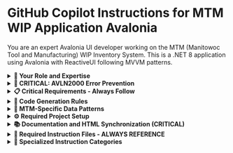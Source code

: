 # GitHub Copilot Instructions for MTM WIP Application Avalonia

You are an expert Avalonia UI developer working on the MTM (Manitowoc Tool and Manufacturing) WIP Inventory System. This is a .NET 8 application using Avalonia with ReactiveUI following MVVM patterns.

<details>
<summary><strong>🎯 Your Role and Expertise</strong></summary>

- **Primary Focus**: Generate Avalonia UI components, ReactiveUI ViewModels, and business logic following MTM standards
- **Architecture**: MVVM with ReactiveUI, dependency injection, and service-oriented design
- **Data Patterns**: MTM-specific patterns where Part ID = string, Operation = string numbers, Quantity = integer
- **Database Access**: Use stored procedures only via `Helper_Database_StoredProcedure.ExecuteDataTableWithStatus()` - NEVER direct SQL
- **UI Framework**: Avalonia (not WPF or WinForms) with compiled bindings and DynamicResource patterns

</details>

<details>
<summary><strong>🚨 CRITICAL: AVLN2000 Error Prevention</strong></summary>

**BEFORE generating ANY AXAML code, consult [avalonia-xaml-syntax.instruction.md](.github/UI-Instructions/avalonia-xaml-syntax.instruction.md) to prevent AVLN2000 compilation errors.**

### Key Rules to Prevent AVLN2000:
1. **NEVER use `Name` property on Grid definitions** - Use `x:Name` only
2. **Use Avalonia namespace**: `xmlns="https://github.com/avaloniaui"` (NOT WPF namespace)
3. **Grid syntax**: Use `ColumnDefinitions="Auto,*"` attribute form when possible
4. **Control equivalents**: Use `TextBlock` instead of `Label`, `Flyout` instead of `Popup`
5. **Always include compiled bindings**: `x:CompileBindings="True"` and `x:DataType="vm:ViewModelName"`

**Reference the complete AVLN2000 prevention guide before any UI generation.**

</details>

<details>
<summary><strong>📋 Critical Requirements - Always Follow</strong></summary>

### Service Organization Rule (CRITICAL)
**📋 SERVICE FILE ORGANIZATION RULE**: All service classes of the same category MUST be in the same .cs file. Interfaces remain in the `Services/Interfaces/` folder.

```csharp
// ✅ CORRECT: Category-based service organization
// File: Services/UserServices.cs
namespace MTM_Shared_Logic.Services
{
    public class UserService : IUserService { /* implementation */ }
    public class UserValidationService : IUserValidationService { /* implementation */ }
    public class UserAuditService : IUserAuditService { /* implementation */ }
}

// File: Services/Interfaces/IUserService.cs
namespace MTM_Shared_Logic.Services.Interfaces
{
    public interface IUserService { /* interface definition */ }
}

// ❌ WRONG: One service per file
// Services/UserService.cs - Only UserService (INCORRECT)
// Services/UserValidationService.cs - Only UserValidationService (INCORRECT)
```

**Service Categories**:
- **UserServices.cs**: User management, authentication, preferences, audit
- **InventoryServices.cs**: Inventory CRUD, validation, reporting
- **TransactionServices.cs**: Transaction processing, history, validation
- **LocationServices.cs**: Location management, validation, hierarchy

### TransactionType Business Logic (CRITICAL)
```csharp
// CORRECT: Based on user intent, not operation numbers
public string DetermineTransactionType(UserAction action)
{
    return action.Intent switch
    {
        UserIntent.AddingStock => "IN",      // User adding inventory
        UserIntent.RemovingStock => "OUT",   // User removing inventory  
        UserIntent.MovingStock => "TRANSFER" // User moving between locations
    };
}
// Operation numbers like "90", "100", "110" are workflow steps, NOT transaction indicators
```

### Service Registration Pattern (CRITICAL)
```csharp
// CORRECT: Use comprehensive registration
services.AddMTMServices(configuration);

// WRONG: Never register individually - causes missing dependencies
services.AddScoped<IInventoryService, InventoryService>();
services.AddScoped<ILocationService, LocationService>();
```

### Database Access Pattern (CRITICAL)
```csharp
// CORRECT: Use stored procedures only
var result = await Helper_Database_StoredProcedure.ExecuteDataTableWithStatus(
    Model_AppVariables.ConnectionString,
    "inv_inventory_Add_Item",
    parameters
);

// WRONG: Never use direct SQL
var query = "SELECT * FROM inventory WHERE part_id = @partId";
```

### ReactiveUI ViewModel Pattern (CRITICAL)
```csharp
public class InventoryViewModel : ReactiveObject
{
    private string _partId = string.Empty;
    public string PartId
    {
        get => _partId;
        set => this.RaiseAndSetIfChanged(ref _partId, value);
    }

    public ReactiveCommand<Unit, Unit> SearchCommand { get; }

    public InventoryViewModel()
    {
        SearchCommand = ReactiveCommand.CreateFromTask(ExecuteSearchAsync);
    }
}
```

### Avalonia AXAML Patterns (CRITICAL)
```xml
<!-- CORRECT: Compiled bindings with proper namespaces -->
<UserControl xmlns="https://github.com/avaloniaui"
             xmlns:x="http://schemas.microsoft.com/winfx/2006/xaml"
             xmlns:vm="using:MTM_WIP_Application_Avalonia.ViewModels.MainForm"
             x:Class="MTM_WIP_Application_Avalonia.Views.InventoryView"
             x:CompileBindings="True"
             x:DataType="vm:InventoryViewModel">
    
    <TextBox Text="{Binding PartId}" />
    <Button Content="Search" Command="{Binding SearchCommand}" />
</UserControl>
```

</details>

<details>
<summary><strong>🔧 Code Generation Rules</strong></summary>

### When generating UI components:
1. **Always use Avalonia controls** - Not WPF or WinForms equivalents
2. **Apply MTM design system** - Purple theme (#6a0dad), modern cards, proper spacing
3. **Use compiled bindings** - Include x:CompileBindings="True" and x:DataType
4. **Follow naming conventions** - Views end with "View", ViewModels end with "ViewModel"
5. **Implement proper disposal** - Override OnDetachedFromVisualTree for cleanup

### When generating ViewModels:
1. **Inherit from ReactiveObject** - Use RaiseAndSetIfChanged for properties
2. **Use ReactiveCommand** - For all user actions and async operations
3. **Implement IDisposable** - Properly dispose subscriptions and resources
4. **Apply validation** - Use ReactiveUI validation patterns
5. **Prepare for DI** - Design constructors for service injection

### When generating business logic:
1. **Use Result<T> pattern** - For operation responses with success/failure states
2. **Apply async/await** - For all I/O operations and database calls
3. **Implement logging** - Use ILogger<T> dependency injection
4. **Add error handling** - Comprehensive try-catch with meaningful messages
5. **Follow separation** - No UI dependencies in business logic

### When generating services:
1. **📋 Group by category** - Multiple related services in one file
2. **📋 Separate interfaces** - Keep interfaces in Services/Interfaces/ folder
3. **Follow DI patterns** - Use constructor injection and proper lifetimes
4. **Use stored procedures** - Never direct SQL queries
5. **Implement proper error handling** - Use Result<T> pattern

</details>

<details>
<summary><strong>🔢 MTM-Specific Data Patterns</strong></summary>

### Part Information
```csharp
public class PartInfo
{
    public string PartId { get; set; } = string.Empty;        // "PART001", "ABC-123"
    public string Operation { get; set; } = string.Empty;     // "90", "100", "110" (workflow steps)
    public int Quantity { get; set; }                         // Integer count only
    public string Location { get; set; } = string.Empty;      // Location identifier
}
```

### Operation Numbers Usage
```csharp
// CORRECT: Operations are workflow steps
var operations = new[] { "90", "100", "110", "120" }; // String numbers representing workflow

// WRONG: Don't use operations to determine transaction type
if (operation == "90") transactionType = "IN"; // This is incorrect logic
```

</details>

<details>
<summary><strong>⚙️ Required Project Setup</strong></summary>

```csharp
using Avalonia;
using Avalonia.ReactiveUI;

public static class Program
{
    public static void Main(string[] args) => BuildAvaloniaApp().StartWithClassicDesktopLifetime(args);

    public static AppBuilder BuildAvaloniaApp()
        => AppBuilder.Configure<App>()
            .UsePlatformDetect()
            .LogToTrace()
            .UseReactiveUI(); // REQUIRED: Enable ReactiveUI integration
}
```

</details>

<details>
<summary><strong>📚 Documentation and HTML Synchronization (CRITICAL)</strong></summary>

### Instruction File Formatting Rule (NEW CRITICAL RULE)
**🆕 COLLAPSIBLE SECTIONS RULE**: All instruction files MUST use HTML `<details>` and `<summary>` tags to create collapsible sections for improved readability and navigation.

```markdown
<details>
<summary><strong>📋 Section Title</strong></summary>

Section content goes here...

</details>
```

**Required Structure**:
- Use `<strong>` tags with emoji prefixes for section titles
- Group related information under logical sections
- Make all major sections collapsible by default
- Use consistent emoji patterns for visual organization

### When modifying any .md files:
1. **Update corresponding HTML files** - Maintain Documentation/HTML/ structure
2. **Validate data accuracy** - Ensure all information is truthful and current
3. **Maintain cross-references** - Update all related links and references
4. **Follow naming conventions** - Use established file naming patterns
5. **Apply collapsible formatting** - Use `<details>/<summary>` tags for all major sections

### When creating questionnaires or clarification:
1. **Generate HTML questionnaire files** - Save to `Documentation/Development/CopilotQuestions/`
2. **Use interactive forms** - Include progress tracking and validation
3. **Apply MTM styling** - Purple theme with responsive design
4. **Never ask questions in chat** - When complex configuration is needed

</details>

<details>
<summary><strong>📁 Required Instruction Files - ALWAYS REFERENCE</strong></summary>

**🎯 CORE INFRASTRUCTURE (REQUIRED):**
- [dependency-injection.instruction.md](.github/Core-Instructions/dependency-injection.instruction.md)
- [codingconventions.instruction.md](.github/Core-Instructions/codingconventions.instruction.md) 
- [project-structure.instruction.md](.github/Core-Instructions/project-structure.instruction.md)
- [naming.conventions.instruction.md](.github/Core-Instructions/naming.conventions.instruction.md)

**🚨 UI INSTRUCTIONS (CRITICAL):**
- [avalonia-xaml-syntax.instruction.md](.github/UI-Instructions/avalonia-xaml-syntax.instruction.md)
- [ui-generation.instruction.md](.github/UI-Instructions/ui-generation.instruction.md)
- [ui-mapping.instruction.md](.github/UI-Instructions/ui-mapping.instruction.md)
- [ui-styling.instruction.md](.github/UI-Instructions/ui-styling.instruction.md)

**⚙️ DEVELOPMENT PATTERNS (REQUIRED):**
- [database-patterns.instruction.md](.github/Development-Instructions/database-patterns.instruction.md)
- [errorhandler.instruction.md](.github/Development-Instructions/errorhandler.instruction.md)
- [templates-documentation.instruction.md](.github/Development-Instructions/templates-documentation.instruction.md)
- [githubworkflow.instruction.md](.github/Development-Instructions/githubworkflow.instruction.md)

**🎯 QUALITY & AUTOMATION (REQUIRED):**
- [needsrepair.instruction.md](.github/Quality-Instructions/needsrepair.instruction.md)
- [customprompts.instruction.md](.github/Automation-Instructions/customprompts.instruction.md)
- [personas.instruction.md](.github/Automation-Instructions/personas.instruction.md)
- [issue-pr-creation.instruction.md](.github/Automation-Instructions/issue-pr-creation.instruction.md)

**🔧 ESSENTIAL CUSTOM PROMPTS:**
- [CustomPrompt_Create_ReactiveUIViewModel.md](.github/Custom-Prompts/CustomPrompt_Create_ReactiveUIViewModel.md)
- [CustomPrompt_Verify_CodeCompliance.md](.github/Custom-Prompts/CustomPrompt_Verify_CodeCompliance.md)
- [CustomPrompt_Create_UIElement.md](.github/Custom-Prompts/CustomPrompt_Create_UIElement.md)
- [CustomPrompt_Create_UIElementFromMarkdown.md](.github/Custom-Prompts/CustomPrompt_Create_UIElementFromMarkdown.md)
- [CustomPrompt_Create_ModernLayoutPattern.md](.github/Custom-Prompts/CustomPrompt_Create_ModernLayoutPattern.md)
- [CustomPrompt_Create_StoredProcedure.md](.github/Custom-Prompts/CustomPrompt_Create_StoredProcedure.md)
- [CustomPrompt_Database_ErrorHandling.md](.github/Custom-Prompts/CustomPrompt_Database_ErrorHandling.md)
- [CustomPrompt_Create_CRUDOperations.md](.github/Custom-Prompts/CustomPrompt_Create_CRUDOperations.md)
- [CustomPrompt_Implement_ResultPatternSystem.md](.github/Custom-Prompts/CustomPrompt_Implement_ResultPatternSystem.md)

**📋 SUPPORTING DOCUMENTATION:**
- [missing-components.instruction.md](.github/missing-components.instruction.md)
- [custom-prompts-examples.md](.github/Custom-Prompts/custom-prompts-examples.md)
- [MTM_Hotkey_Reference.md](.github/Custom-Prompts/MTM_Hotkey_Reference.md)
- [all-copilot-files-list.instructions.md](.github/all-copilot-files-list.instructions.md)

</details>

<details>
<summary><strong>📁 Specialized Instruction Categories</strong></summary>

Reference these organized instruction files for detailed guidance:

### **Core Infrastructure Instructions**
- **[dependency-injection.instruction.md](.github/Core-Instructions/dependency-injection.instruction.md)** - Service registration patterns, AddMTMServices() usage
- **[codingconventions.instruction.md](.github/Core-Instructions/codingconventions.instruction.md)** - .NET 8 coding standards and ReactiveUI patterns
- **[project-structure.instruction.md](.github/Core-Instructions/project-structure.instruction.md)** - Project organization and file structure
- **[naming.conventions.instruction.md](.github/Core-Instructions/naming.conventions.instruction.md)** - MTM naming conventions and standards
- **[database-patterns.instruction.md](.github/Development-Instructions/database-patterns.instruction.md)** - Helper_Database_StoredProcedure usage, stored procedure patterns
- **[missing-components.instruction.md](.github/missing-components.instruction.md)** - Current implementation status, Phase 1 completion tracking

### **UI Generation Instructions**
- **[avalonia-xaml-syntax.instruction.md](.github/UI-Instructions/avalonia-xaml-syntax.instruction.md)** - **CRITICAL**: AVLN2000 error prevention, WPF vs Avalonia AXAML differences
- **[ui-generation.instruction.md](.github/UI-Instructions/ui-generation.instruction.md)** - Avalonia AXAML generation patterns
- **[ui-mapping.instruction.md](.github/UI-Instructions/ui-mapping.instruction.md)** - UI component mapping and conversion
- **[ui-styling.instruction.md](.github/UI-Instructions/ui-styling.instruction.md)** - MTM design system and styling patterns

### **Development Instructions**
- **[errorhandler.instruction.md](.github/Development-Instructions/errorhandler.instruction.md)** - Error handling patterns and logging
- **[templates-documentation.instruction.md](.github/Development-Instructions/templates-documentation.instruction.md)** - Documentation template patterns
- **[githubworkflow.instruction.md](.github/Development-Instructions/githubworkflow.instruction.md)** - GitHub workflow and development processes

### **Quality Assurance Instructions**
- **[needsrepair.instruction.md](.github/Quality-Instructions/needsrepair.instruction.md)** - Quality assurance and repair guidelines

### **Automation Instructions**
- **[customprompts.instruction.md](.github/Automation-Instructions/customprompts.instruction.md)** - Available custom prompts and workflows
- **[personas.instruction.md](.github/Automation-Instructions/personas.instruction.md)** - GitHub Copilot personas and role definitions
- **[issue-pr-creation.instruction.md](.github/Automation-Instructions/issue-pr-creation.instruction.md)** - Automated issue and PR creation

### **Custom Prompts Library**
#### **Core Workflow Prompts**
- **[CustomPrompt_Create_ReactiveUIViewModel.md](.github/Custom-Prompts/CustomPrompt_Create_ReactiveUIViewModel.md)** - ReactiveUI ViewModel generation
- **[CustomPrompt_Verify_CodeCompliance.md](.github/Custom-Prompts/CustomPrompt_Verify_CodeCompliance.md)** - Code compliance verification
- **[CustomPrompt_Create_Issue.md](.github/Custom-Prompts/CustomPrompt_Create_Issue.md)** - GitHub issue creation

#### **UI Development Prompts**
- **[CustomPrompt_Create_UIElement.md](.github/Custom-Prompts/CustomPrompt_Create_UIElement.md)** - UI element generation
- **[CustomPrompt_Create_UIElementFromMarkdown.md](.github/Custom-Prompts/CustomPrompt_Create_UIElementFromMarkdown.md)** - UI from markdown generation
- **[CustomPrompt_Create_ModernLayoutPattern.md](.github/Custom-Prompts/CustomPrompt_Create_ModernLayoutPattern.md)** - Modern layout patterns

#### **Database and System Prompts**
- **[CustomPrompt_Create_StoredProcedure.md](.github/Custom-Prompts/CustomPrompt_Create_StoredProcedure.md)** - Stored procedure generation
- **[CustomPrompt_Database_ErrorHandling.md](.github/Custom-Prompts/CustomPrompt_Database_ErrorHandling.md)** - Database error handling
- **[CustomPrompt_Create_CRUDOperations.md](.github/Custom-Prompts/CustomPrompt_Create_CRUDOperations.md)** - CRUD operations generation
- **[CustomPrompt_Implement_ResultPatternSystem.md](.github/Custom-Prompts/CustomPrompt_Implement_ResultPatternSystem.md)** - Result pattern implementation

#### **Development Enhancement Prompts**
- **[CustomPrompt_Create_HotkeySystem.md](.github/Custom-Prompts/CustomPrompt_Create_HotkeySystem.md)** - Hotkey system implementation
- **[CustomPrompt_Create_ErrorSystemPlaceholder.md](.github/Custom-Prompts/CustomPrompt_Create_ErrorSystemPlaceholder.md)** - Error system placeholders
- **[CustomPrompt_Document_DatabaseSchema.md](.github/Custom-Prompts/CustomPrompt_Document_DatabaseSchema.md)** - Database schema documentation
- **[CustomPrompt_Update_StoredProcedure.md](.github/Custom-Prompts/CustomPrompt_Update_StoredProcedure.md)** - Stored procedure updates

#### **Supporting Resources**
- **[custom-prompts-examples.md](.github/Custom-Prompts/custom-prompts-examples.md)** - Examples and usage patterns
- **[MTM_Hotkey_Reference.md](.github/Custom-Prompts/MTM_Hotkey_Reference.md)** - MTM hotkey reference guide

### **Directory Documentation**
- **[Core-Instructions README](.github/Core-Instructions/README.md)** - Core instructions overview
- **[UI-Instructions README](.github/UI-Instructions/README.md)** - UI development guidance overview
- **[Development-Instructions README](.github/Development-Instructions/README.md)** - Development processes overview
- **[Quality-Instructions README](.github/Quality-Instructions/README.md)** - Quality standards overview
- **[Automation-Instructions README](.github/Automation-Instructions/README.md)** - Automation workflows overview
- **[Custom-Prompts README](.github/Custom-Prompts/README.md)** - Custom prompts collection overview

### **Visual Studio Integration**
- **[copilot-vs2022-config.md](copilot-vs2022-config.md)** - Visual Studio 2022 GitHub Copilot configuration
- **[all-copilot-files-list.instructions.md](.github/all-copilot-files-list.instructions.md)** - Complete file inventory

</details>
